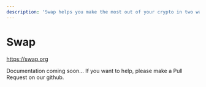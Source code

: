 ```yaml
---
description: 'Swap helps you make the most out of your crypto in two ways: Swap and Earn'
---
```


# Swap

https://swap.org

Documentation coming soon... If you want to help, please make a Pull Request on our github.







